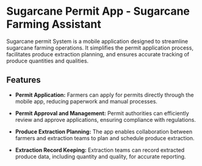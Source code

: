 # Sugarcane Permit App - Sugarcane Farming Assistant

Sugarcane permit System is a mobile application designed to streamline sugarcane farming operations. It simplifies the permit application process, facilitates produce extraction planning, and ensures accurate tracking of produce quantities and qualities.

## Features

- **Permit Application:** Farmers can apply for permits directly through the mobile app, reducing paperwork and manual processes.

- **Permit Approval and Management:** Permit authorities can efficiently review and approve applications, ensuring compliance with regulations.

- **Produce Extraction Planning:** The app enables collaboration between farmers and extraction teams to plan and schedule produce extraction.

- **Extraction Record Keeping:** Extraction teams can record extracted produce data, including quantity and quality, for accurate reporting.



